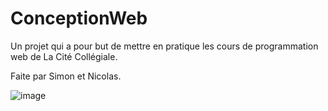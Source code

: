 # ConceptionWeb

Un projet qui a pour but de mettre en pratique les cours de programmation web de La Cité Collégiale.

Faite par Simon et Nicolas.


![image](https://user-images.githubusercontent.com/77184162/222568117-92217ffc-b6d2-4a8a-8264-812f8d4d200e.png)

